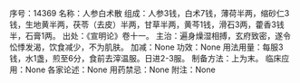 序号：14369
名称：人参白术散
组成：人参3钱，白术7钱，薄荷半两，缩砂仁3钱，生地黄半两，茯苓（去皮）半两，甘草半两，黄芩1钱，滑石3两，藿香3钱半，石膏1两。
出处：《宣明论》卷十一。
主治：遍身燥湿相搏，玄府致密，遂令忪悸发渴，饮食减少，不为肌肤。
加减：None
功效：None
用法用量：每服3钱，水1盏，煎至6分，食前去滓温服。日进2-3服。
制备方法：上为末。
临床应用：None
各家论述：None
用药禁忌：None
附注：None
